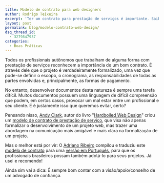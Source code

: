```yaml
---
title: Modelo de contrato para web designers
author: Rodrigo Teixeira
excerpt: 'Ter um contrato para prestação de serviços é importante. Saiba como você pode montar o seu'
layout: post
permalink: blog/modelo-contrato-web-design/
dsq_thread_id:
  - 3279847937
categories:
  - Boas Práticas
---
```


Todos os profissionais autônomos que trabalham de alguma forma com prestação de serviços reconhecem a importância de um bom contrato. É através dele que o projeto é verdadeiramente formalizado, uma vez que pode-se definir o escopo, o cronograma, as responsabilidades de todas as partes envolvidas e, principalmente, as formas de pagamento. 

No entanto, desenvolver documentos desta natureza é sempre uma tarefa difícil. Muitos documentos possuem uma linguagem de difícil compreensão que podem, em certos casos, provocar um mal estar entre um profissional e seu cliente. E é justamente isso que queremos evitar, certo? 

Pensando nisso, [Andy Clark](https://twitter.com/malarkey), autor do livro "[Hardboiled Web Design](https://stuffandnonsense.co.uk/buy/hardboiledwebdesign)" criou um [modelo de contrato de prestação de serviço](https://stuffandnonsense.co.uk/projects/contract-killer/), que visa não apenas formalizar o desenvolvimento de um projeto web, mas trazer uma abordagem na comunicação mais amigável e mais clara na formalização de um projeto.  

Mas o melhor está por vir: O [Adriano Ribeiro](http://www.neuroniodigital.com.br/) compilou e traduziu este [modelo de contrato](http://www.neuroniodigital.com.br/modelo-de-contrato-para-web-designers/) para uma [versão em Português](https://gist.github.com/adriano/4625657), para que os profissionais brasileiros possam também adotá-lo para seus projetos. Já usei e recomendo!

Ainda sim vai a dica: É sempre bom contar com a visão/apoio/conselho de um advogado de confiança.